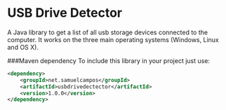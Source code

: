 # USB Drive Detector

A Java library to get a list of all usb storage devices connected to the computer. It works on the three main operating systems (Windows, Linux and OS X).

###Maven dependency
To include this library in your project just use:
```xml
<dependency>
    <groupId>net.samuelcampos</groupId>
    <artifactId>usbdrivedectector</artifactId>
    <version>1.0.0</version>
</dependency>
```
